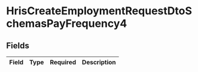 # HrisCreateEmploymentRequestDtoSchemasPayFrequency4


## Fields

| Field       | Type        | Required    | Description |
| ----------- | ----------- | ----------- | ----------- |